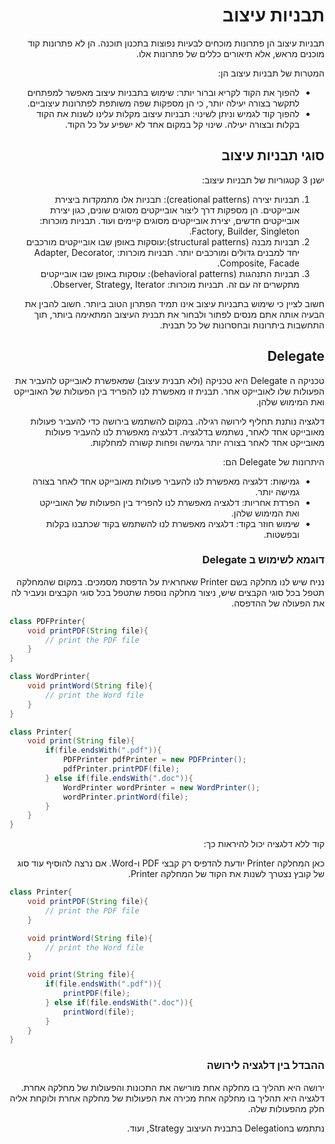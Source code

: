<div dir="rtl">

# תבניות עיצוב
תבניות עיצוב הן פתרונות מוכחים לבעיות נפוצות בתכנון תוכנה. הן לא פתרונות קוד מוכנים מראש, אלא תיאורים כללים של פתרונות אלו.

המטרות של תבניות עיצוב הן:
* להפוך את הקוד לקריא וברור יותר: שימוש בתבניות עיצוב מאפשר למפתחים לתקשר בצורה יעילה יותר, כי הן מספקות שפה משותפת לפתרונות עיצוביים.
* להפוך קוד לגמיש וניתן לשינוי: תבניות עיצוב מקלות עלינו לשנות את הקוד בקלות ובצורה יעילה. שינוי קל במקום אחד לא ישפיע על כל הקוד.


## סוגי תבניות עיצוב
ישנן 3 קטגוריות של תבניות עיצוב:
1. תבניות יצירה (creational patterns): תבניות אלו מתמקדות ביצירת אובייקטים. הן מספקות דרך ליצור אובייקטים מסוגים שונים, כגון יצירת אובייקטים חדשים, יצירת אובייקטים מסוגים קיימים ועוד. תבניות מוכרות: Factory, Builder, Singleton.
2. תבניות מבנה (structural patterns):עוסקות באופן שבו אובייקטים מורכבים יחד למבנים גדולים ומורכבים יותר. תבניות מוכרות: Adapter, Decorator, Composite, Facade.
3. תבניות התנהגות (behavioral patterns): עוסקות באופן שבו אובייקטים מתקשרים זה עם זה. תבניות מוכרות: Observer, Strategy, Iterator.

חשוב לציין כי שימוש בתבניות עיצוב אינו תמיד הפתרון הטוב ביותר. חשוב להבין את הבעיה אותה אתם מנסים לפתור ולבחור את תבנית העיצוב המתאימה ביותר, תוך התחשבות ביתרונות ובחסרונות של כל תבנית.


## Delegate
טכניקה ה Delegate היא טכניקה (ולא תבנית עיצוב) שמאפשרת לאובייקט להעביר את הפעולות שלו לאובייקט אחר. תבנית זו מאפשרת לנו להפריד בין הפעולות של האובייקט ואת המימוש שלהן.

דלגציה נותנת תחליף לירושה רגילה. במקום להשתמש בירושה כדי להעביר פעולות מאובייקט אחד לאחר, נשתמש בדלגציה. דלגציה מאפשרת לנו להעביר פעולות מאובייקט אחד לאחר בצורה יותר גמישה ופחות קשורה למחלקות.

היתרונות של Delegate הם:
* גמישות: דלגציה מאפשרת לנו להעביר פעולות מאובייקט אחד לאחר בצורה גמישה יותר.
* הפרדת אחריות: דלגציה מאפשרת לנו להפריד בין הפעולות של האובייקט ואת המימוש שלהן.
* שימוש חוזר בקוד: דלגציה מאפשרת לנו להשתמש בקוד שכתבנו בקלות ובפשטות.


### דוגמא לשימוש ב Delegate
נניח שיש לנו מחלקה בשם Printer שאחראית על הדפסת מסמכים. 
במקום שהמחלקה תטפל בכל סוגי הקבצים שיש, ניצור מחלקה נוספת שתטפל בכל סוגי הקבצים ונעביר לה את הפעולה של ההדפסה.

<div dir="ltr">

```java
class PDFPrinter{
    void printPDF(String file){
        // print the PDF file
    }
}

class WordPrinter{
    void printWord(String file){
        // print the Word file
    }
}

class Printer{
    void print(String file){
        if(file.endsWith(".pdf")){
            PDFPrinter pdfPrinter = new PDFPrinter();
            pdfPrinter.printPDF(file);
        } else if(file.endsWith(".doc")){
            WordPrinter wordPrinter = new WordPrinter();
            wordPrinter.printWord(file);
        }
    }
}
```


</div>

קוד ללא דלגציה יכול להיראות כך:

כאן המחלקה Printer יודעת להדפיס רק קבצי PDF ו-Word. אם נרצה להוסיף עוד סוג של קובץ נצטרך לשנות את הקוד של המחלקה Printer.
<div dir="ltr">

```java
class Printer{
    void printPDF(String file){
        // print the PDF file
    }

    void printWord(String file){
        // print the Word file
    }

    void print(String file){
        if(file.endsWith(".pdf")){
            printPDF(file);
        } else if(file.endsWith(".doc")){
            printWord(file);
        }
    }
}
```

</div>

### ההבדל בין דלגציה לירושה
ירושה היא תהליך בו מחלקה אחת מורישה את התכונות והפעולות של מחלקה אחרת. דלגציה היא תהליך בו מחלקה אחת מכירה את הפעולות של מחלקה אחרת ולוקחת אליה חלק מהפעולות שלה.

נתתמש בDelegation בתבנית העיצוב Strategy, ועוד.


</div>